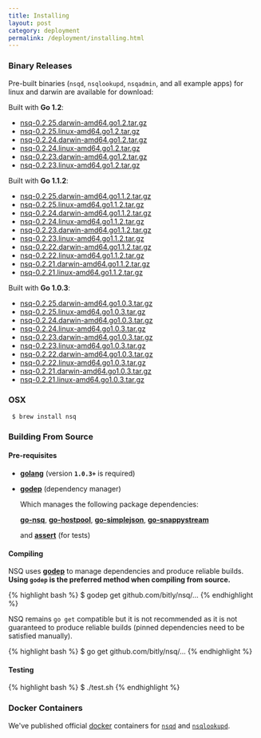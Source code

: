 ```yaml
--- 
title: Installing
layout: post
category: deployment
permalink: /deployment/installing.html
---
```


### <a name="binary">Binary Releases</a>

Pre-built binaries (`nsqd`, `nsqlookupd`, `nsqadmin`, and all example apps) for linux and darwin are
available for download:

Built with **Go 1.2**:

 * [nsq-0.2.25.darwin-amd64.go1.2.tar.gz][0.2.25_darwin_go12]
 * [nsq-0.2.25.linux-amd64.go1.2.tar.gz][0.2.25_linux_go12]
 * [nsq-0.2.24.darwin-amd64.go1.2.tar.gz][0.2.24_darwin_go12]
 * [nsq-0.2.24.linux-amd64.go1.2.tar.gz][0.2.24_linux_go12]
 * [nsq-0.2.23.darwin-amd64.go1.2.tar.gz][0.2.23_darwin_go12]
 * [nsq-0.2.23.linux-amd64.go1.2.tar.gz][0.2.23_linux_go12]

Built with **Go 1.1.2**:

 * [nsq-0.2.25.darwin-amd64.go1.1.2.tar.gz][0.2.25_darwin_go112]
 * [nsq-0.2.25.linux-amd64.go1.1.2.tar.gz][0.2.25_linux_go112]
 * [nsq-0.2.24.darwin-amd64.go1.1.2.tar.gz][0.2.24_darwin_go112]
 * [nsq-0.2.24.linux-amd64.go1.1.2.tar.gz][0.2.24_linux_go112]
 * [nsq-0.2.23.darwin-amd64.go1.1.2.tar.gz][0.2.23_darwin_go112]
 * [nsq-0.2.23.linux-amd64.go1.1.2.tar.gz][0.2.23_linux_go112]
 * [nsq-0.2.22.darwin-amd64.go1.1.2.tar.gz][0.2.22_darwin_go112]
 * [nsq-0.2.22.linux-amd64.go1.1.2.tar.gz][0.2.22_linux_go112]
 * [nsq-0.2.21.darwin-amd64.go1.1.2.tar.gz][0.2.21_darwin_go112]
 * [nsq-0.2.21.linux-amd64.go1.1.2.tar.gz][0.2.21_linux_go112]

Built with **Go 1.0.3**:

 * [nsq-0.2.25.darwin-amd64.go1.0.3.tar.gz][0.2.25_darwin]
 * [nsq-0.2.25.linux-amd64.go1.0.3.tar.gz][0.2.25_linux]
 * [nsq-0.2.24.darwin-amd64.go1.0.3.tar.gz][0.2.24_darwin]
 * [nsq-0.2.24.linux-amd64.go1.0.3.tar.gz][0.2.24_linux]
 * [nsq-0.2.23.darwin-amd64.go1.0.3.tar.gz][0.2.23_darwin]
 * [nsq-0.2.23.linux-amd64.go1.0.3.tar.gz][0.2.23_linux]
 * [nsq-0.2.22.darwin-amd64.go1.0.3.tar.gz][0.2.22_darwin]
 * [nsq-0.2.22.linux-amd64.go1.0.3.tar.gz][0.2.22_linux]
 * [nsq-0.2.21.darwin-amd64.go1.0.3.tar.gz][0.2.21_darwin]
 * [nsq-0.2.21.linux-amd64.go1.0.3.tar.gz][0.2.21_linux]

### OSX

     $ brew install nsq

### Building From Source

#### Pre-requisites

 * **[golang](http://golang.org/doc/install)** (version **`1.0.3+`** is required)
 * **[godep](https://github.com/kr/godep)** (dependency manager)

    Which manages the following package dependencies:
    
    **[go-nsq](https://github.com/bitly/go-nsq)**,
    **[go-hostpool](https://github.com/bitly/go-hostpool)**,
    **[go-simplejson](https://github.com/bitly/go-simplejson)**,
    **[go-snappystream](https://github.com/mreiferson/go-snappystream)**
    
    and **[assert](https://github.com/bmizerany/assert)** (for tests)

#### Compiling

NSQ uses **[godep](https://github.com/kr/godep)** to manage dependencies and produce reliable
builds.  **Using `godep` is the preferred method when compiling from source.**

{% highlight bash %}
$ godep get github.com/bitly/nsq/...
{% endhighlight %}

NSQ remains `go get` compatible but it is not recommended as it is not guaranteed to
produce reliable builds (pinned dependencies need to be satisfied manually).

{% highlight bash %}
$ go get github.com/bitly/nsq/...
{% endhighlight %}

#### Testing

{% highlight bash %}
$ ./test.sh
{% endhighlight %}

### Docker Containers

We've published official [docker][docker] containers for [`nsqd`][docker_nsqd] and
[`nsqlookupd`][docker_nsqlookupd].

[0.2.25_darwin_go12]: https://s3.amazonaws.com/bitly-downloads/nsq/nsq-0.2.25.darwin-amd64.go1.2.tar.gz
[0.2.25_linux_go12]: https://s3.amazonaws.com/bitly-downloads/nsq/nsq-0.2.25.linux-amd64.go1.2.tar.gz
[0.2.25_darwin]: https://s3.amazonaws.com/bitly-downloads/nsq/nsq-0.2.25.darwin-amd64.go1.0.3.tar.gz
[0.2.25_linux]: https://s3.amazonaws.com/bitly-downloads/nsq/nsq-0.2.25.linux-amd64.go1.0.3.tar.gz
[0.2.25_darwin_go112]: https://s3.amazonaws.com/bitly-downloads/nsq/nsq-0.2.25.darwin-amd64.go1.1.2.tar.gz
[0.2.25_linux_go112]: https://s3.amazonaws.com/bitly-downloads/nsq/nsq-0.2.25.linux-amd64.go1.1.2.tar.gz

[0.2.24_darwin_go12]: https://s3.amazonaws.com/bitly-downloads/nsq/nsq-0.2.24.darwin-amd64.go1.2.tar.gz
[0.2.24_linux_go12]: https://s3.amazonaws.com/bitly-downloads/nsq/nsq-0.2.24.linux-amd64.go1.2.tar.gz
[0.2.24_darwin]: https://s3.amazonaws.com/bitly-downloads/nsq/nsq-0.2.24.darwin-amd64.go1.0.3.tar.gz
[0.2.24_linux]: https://s3.amazonaws.com/bitly-downloads/nsq/nsq-0.2.24.linux-amd64.go1.0.3.tar.gz
[0.2.24_darwin_go112]: https://s3.amazonaws.com/bitly-downloads/nsq/nsq-0.2.24.darwin-amd64.go1.1.2.tar.gz
[0.2.24_linux_go112]: https://s3.amazonaws.com/bitly-downloads/nsq/nsq-0.2.24.linux-amd64.go1.1.2.tar.gz

[0.2.23_darwin_go12]: https://s3.amazonaws.com/bitly-downloads/nsq/nsq-0.2.23.darwin-amd64.go1.2.tar.gz
[0.2.23_linux_go12]: https://s3.amazonaws.com/bitly-downloads/nsq/nsq-0.2.23.linux-amd64.go1.2.tar.gz
[0.2.23_darwin]: https://s3.amazonaws.com/bitly-downloads/nsq/nsq-0.2.23.darwin-amd64.go1.0.3.tar.gz
[0.2.23_linux]: https://s3.amazonaws.com/bitly-downloads/nsq/nsq-0.2.23.linux-amd64.go1.0.3.tar.gz
[0.2.23_darwin_go112]: https://s3.amazonaws.com/bitly-downloads/nsq/nsq-0.2.23.darwin-amd64.go1.1.2.tar.gz
[0.2.23_linux_go112]: https://s3.amazonaws.com/bitly-downloads/nsq/nsq-0.2.23.linux-amd64.go1.1.2.tar.gz

[0.2.22_darwin]: https://s3.amazonaws.com/bitly-downloads/nsq/nsq-0.2.22.darwin-amd64.go1.0.3.tar.gz
[0.2.22_linux]: https://s3.amazonaws.com/bitly-downloads/nsq/nsq-0.2.22.linux-amd64.go1.0.3.tar.gz
[0.2.22_darwin_go112]: https://s3.amazonaws.com/bitly-downloads/nsq/nsq-0.2.22.darwin-amd64.go1.1.2.tar.gz
[0.2.22_linux_go112]: https://s3.amazonaws.com/bitly-downloads/nsq/nsq-0.2.22.linux-amd64.go1.1.2.tar.gz

[0.2.21_darwin_go112]: https://s3.amazonaws.com/bitly-downloads/nsq/nsq-0.2.21.darwin-amd64.go1.1.2.tar.gz
[0.2.21_linux_go112]: https://s3.amazonaws.com/bitly-downloads/nsq/nsq-0.2.21.linux-amd64.go1.1.2.tar.gz
[0.2.21_darwin]: https://s3.amazonaws.com/bitly-downloads/nsq/nsq-0.2.21.darwin-amd64.go1.0.3.tar.gz
[0.2.21_linux]: https://s3.amazonaws.com/bitly-downloads/nsq/nsq-0.2.21.linux-amd64.go1.0.3.tar.gz

[docker]: https://docker.io/
[docker_nsqd]: https://index.docker.io/u/mreiferson/nsqd/
[docker_nsqlookupd]: https://index.docker.io/u/mreiferson/nsqlookupd/
